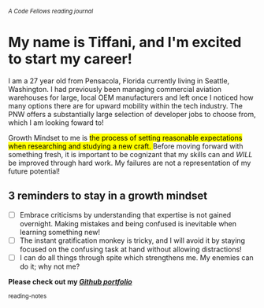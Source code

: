 <sub> *A  Code Fellows reading journal* </sub>

#	My name is Tiffani, and I'm excited to start my career! 

I am a 27 year old from Pensacola, Florida currently living in Seattle, Washington. I had previously been managing commercial aviation warehouses for large, local OEM manufacturers and left once I noticed how many options there are for upward mobility within the tech industry. The PNW offers a substantially large selection of developer jobs to choose from, which I am looking foward to!

Growth Mindset to me is <mark> the process of setting reasonable expectations when researching and studying a new craft. </mark> Before moving forward with something fresh, it is important to be cognizant that my skills can and *WILL* be improved through hard work. My failures are not a representation of my future potential!

## 3 reminders to stay in a growth mindset

- [ ]  Embrace criticisms by understanding that expertise is not gained overnight. Making mistakes and being confused is inevitable when learning something new!
- [ ]  The instant gratification monkey is tricky, and I will avoid it by staying focused on the confusing task at hand without allowing distractions!
- [ ]  I can do all things through spite which strengthens me. My enemies can do it; why not me? 	

 **Please check out my _[Github portfolio](https://github.com/tiffanirice23)_** 

<sub> reading-notes </sub>
